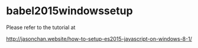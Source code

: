 # babel2015windowssetup 

Please refer to the tutorial at

http://jasonchan.website/how-to-setup-es2015-javascript-on-windows-8-1/

